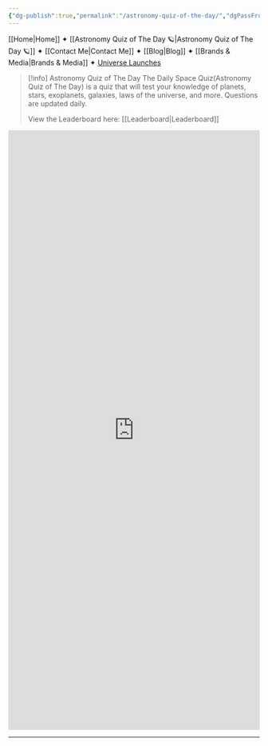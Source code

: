```yaml
---
{"dg-publish":true,"permalink":"/astronomy-quiz-of-the-day/","dgPassFrontmatter":true,"noteIcon":"","created":"","updated":""}
---
```




<div class="transclusion internal-embed is-loaded"><div class="markdown-embed">



[[Home\|Home]] ✦ [[Astronomy Quiz of The Day 🪐\|Astronomy Quiz of The Day 🪐]] ✦ [[Contact Me\|Contact Me]] ✦ [[Blog\|Blog]] ✦ [[Brands & Media\|Brands & Media]] ✦ [Universe Launches](https://stardashusa.com/)


</div></div>


> [!info] Astronomy Quiz of The Day
> The Daily Space Quiz(Astronomy Quiz of The Day) is a quiz that will test your knowledge of planets, stars, exoplanets, galaxies, laws of the universe, and more. Questions are updated daily.
> 
> View the Leaderboard here: [[Leaderboard\|Leaderboard]]






<iframe style="border:none;width:100%;" height="1200px" src="https://opnform.com/forms/astronomy-quiz-of-the-day"></iframe>

-----




